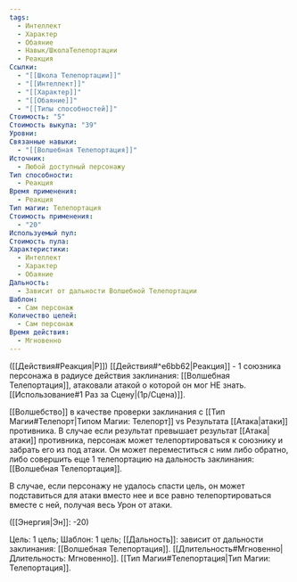 ```yaml
---
tags:
  - Интеллект
  - Характер
  - Обаяние
  - Навык/ШколаТелепортации
  - Реакция
Ссылки:
  - "[[Школа Телепортации]]"
  - "[[Интеллект]]"
  - "[[Характер]]"
  - "[[Обаяние]]"
  - "[[Типы способностей]]"
Стоимость: "5"
Стоимость выкупа: "39"
Уровни: 
Связанные навыки:
  - "[[Волшебная Телепортация]]"
Источник:
  - Любой доступный персонажу
Тип способности:
  - Реакция
Время применения:
  - Реакция
Тип магии: Телепортация
Стоимость применения:
  - "20"
Используемый пул: 
Стоимость пула: 
Характеристики:
  - Интеллект
  - Характер
  - Обаяние
Дальность:
  - Зависит от дальности Волшебной Телепортации
Шаблон:
  - Сам персонаж
Количество целей:
  - Сам персонаж
Время действия:
  - Мгновенно
---
```

([[Действия#Реакция|Р]]) [[Действия#^e6bb62|Реакция]] - 1 союзника персонажа в радиусе действия заклинания: [[Волшебная Телепортация]], атаковали атакой о которой он мог НЕ знать. [[Использование#1 Раз за Сцену|(1р/Сцена)]]. 

[[Волшебство]] в качестве проверки заклинания с [[Тип Магии#Телепорт|Типом Магии: Телепорт]] vs Результата [[Атака|атаки]] противника.  В случае если результат превышает результат [[Атака|атаки]] противника, персонаж может телепортироваться к союзнику и забрать его из под атаки. Он может переместиться с ним либо обратно, либо совершить еще 1 телепортацию на дальность заклинания: [[Волшебная Телепортация]]. 

В случае, если персонажу не удалось спасти цель, он может подставиться для атаки вместо нее и все равно телепортироваться вместе с ней, получая весь Урон от атаки.

([[Энергия|Эн]]: -20)

Цель: 1 цель; Шаблон: 1 цель; [[Дальность]]: зависит от дальности заклинания: [[Волшебная Телепортация]]. [[Длительность#Мгновенно|Длительность: Мгновенно]]. [[Тип Магии#Телепортация|Тип Магии: Телепортация]].